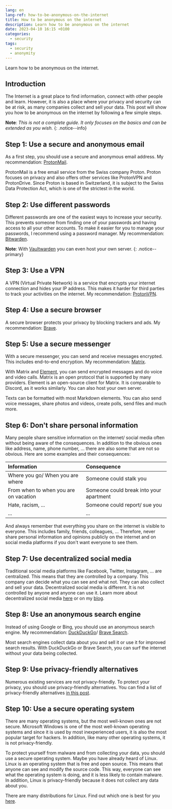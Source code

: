 ```yaml
---
lang: en
lang-ref: how-to-be-anonymous-on-the-internet
title: How to be anonymous on the internet
description: Learn how to be anonymous on the internet
date: 2023-04-10 16:15 +0100
categories:
  - security
tags:
  - security
  - anonymity
---
```


Learn how to be anonymous on the internet.

## Introduction

The Internet is a great place to find information, connect with other people and learn. However, it is also a place where your privacy and security can be at risk, as many companies collect and sell your data. This post will show you how to be anonymous on the internet by following a few simple steps.

**Note**: _This is not a complete guide. It only focuses on the basics and can be extended as you wish._
{: .notice--info}

## Step 1: Use a secure and anonymous email

As a first step, you should use a secure and anonymous email address. My recommendation: [ProtonMail](https://proton.me/mail).

ProtonMail is a free email service from the Swiss company Proton. Proton focuses on privacy and also offers other services like ProtonVPN and ProtonDrive. Since Proton is based in Switzerland, it is subject to the Swiss Data Protection Act, which is one of the strictest in the world.

## Step 2: Use different passwords

Different passwords are one of the easiest ways to increase your security. This prevents someone from finding one of your passwords and having access to all your other accounts. To make it easier for you to manage your passwords, I recommend using a password manager. My recommendation: [Bitwarden](https://bitwarden.com).

**Note**: With [Vaultwarden](https://github.com/dani-garcia/vaultwarden/) you can even host your own server.
{: .notice--primary}

## Step 3: Use a VPN

A VPN (Virtual Private Network) is a service that encrypts your internet connection and hides your IP address. This makes it harder for third parties to track your activities on the internet. My recommendation: [ProtonVPN](https://proton.me/vpn).

## Step 4: Use a secure browser

A secure browser protects your privacy by blocking trackers and ads. My recommendation: [Brave](https://brave.com).

## Step 5: Use a secure messenger

With a secure messenger, you can send and receive messages encrypted. This includes end-to-end encryption. My recommendation: [Matrix](https://matrix.org).

With Matrix and [Element](https://element.io/), you can send encrypted messages and do voice and video calls. Matrix is an open protocol that is supported by many providers. Element is an open-source client for Matrix. It is comparable to Discord, as it works similarly. You can also host your own server.

Texts can be formatted with most Markdown elements. You can also send voice messages, share photos and videos, create polls, send files and much more.

## Step 6: Don't share personal information

Many people share sensitive information on the internet/ social media often without being aware of the consequences. In addition to the obvious ones like address, name, phone number, ... there are also some that are not so obvious. Here are some examples and their consequences:

| Information                           | Consequence                             |
|:--------------------------------------|:----------------------------------------|
| Where you go/ When you are where      | Someone could stalk you                 |
| From when to when you are on vacation | Someone could break into your apartment |
| Hate, racism, ...                     | Someone could report/ sue you           |
| ...                                   | ...                                     |

And always remember that everything you share on the internet is visible to everyone. This includes family, friends, colleagues, ... Therefore, never share personal information and opinions publicly on the internet and on social media platforms if you don't want everyone to see them.

## Step 7: Use decentralized social media

Traditional social media platforms like Facebook, Twitter, Instagram, ... are centralized. This means that they are controlled by a company. This company can decide what you can see and what not. They can also collect and sell your data. Decentralized social media is different. It is not controlled by anyone and anyone can use it. Learn more about decentralized social media [here](https://fedi.tips/) or on my [blog](/tags/#fediverse).

## Step 8: Use an anonymous search engine

Instead of using Google or Bing, you should use an anonymous search engine. My recommendation: [DuckDuckGo](https://duckduckgo.com)/ [Brave Search](https://search.brave.com).

Most search engines collect data about you and sell it or use it for improved search results. With DuckDuckGo or Brave Search, you can surf the internet without your data being collected.

## Step 9: Use privacy-friendly alternatives

Numerous existing services are not privacy-friendly. To protect your privacy, you should use privacy-friendly alternatives. You can find a list of privacy-friendly alternatives [in this post](/en/privacy-friendly-alternatives).

## Step 10: Use a secure operating system

There are many operating systems, but the most well-known ones are not secure. Microsoft Windows is one of the most well-known operating systems and since it is used by most inexperienced users, it is also the most popular target for hackers. In addition, like many other operating systems, it is not privacy-friendly.

To protect yourself from malware and from collecting your data, you should use a secure operating system. Maybe you have already heard of Linux. Linux is an operating system that is free and open source. This means that anyone can see and modify the source code. This way, everyone can see what the operating system is doing, and it is less likely to contain malware. In addition, Linux is privacy-friendly because it does not collect any data about you.

There are many distributions for Linux. Find out which one is best for you [here](https://distrochooser.de).
